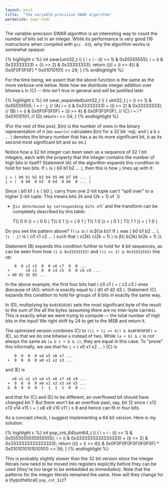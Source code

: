 ```yaml
---
layout: post
title:  "the variable-precision SWAR algorithm"
permalink: swar.html
---
```


The variable-precision SWAR algorithm is an interesting way to count
the number of bits set in an integer. While its performance is very
good (16 instructions when compiled with `gcc -O3`), why the algorithm
works is somewhat opaque:

{% highlight c %}
int swar(uint32_t i) {
  i = i - ((i >> 1) & 0x55555555);
  i = (i & 0x33333333) + ((i >> 2) & 0x33333333);
  return (((i + (i >> 4)) & 0x0F0F0F0F) * 0x01010101) >> 24;
}
{% endhighlight %}

For the time being, we assert that the above function is the same as
the more verbose one below. Note how we distribute integer addition
over bitwise `&` in (C) -- this isn't true in general and will be
justified later.

{% highlight c %}
int swar_expanded(uint32_t i) {
  uint32_t j = (i >> 1) & 0x55555555;
  i = i - j; // (A)
  i = (i & 0x33333333) + ((i >> 2) & 0x33333333); // (B)
  i = (i & 0x0F0F0F0F) + ((i >> 4) & 0x0F0F0F0F); // (C)
  i = i * 0x01010101; // (D)
  return i >> 24;
}
{% endhighlight %}


(For the rest of this post, β(n) is the number of ones in the binary
representation of n (so `swar(n)` calculates β(n) for a 32 bit `nq);
and ⟨ a b c ... ⟩ denotes the binary number that has a as its more
significant bit, b as its second most significant bit and so on.)

Notice how a 32 bit integer can been seen as a sequence of 32 1 bit
integers, each with the property that the integer contains the number
of high bits in itself?  Statement (A) of the algorithm expands this
condition to hold for two bits. If `i` is ⟨ b0 b1 b2 ... ⟩, then this
is how `j` lines up with it:

    i = ⟨ b0 b1 b2 b3 b4 b5 b6 b7 b8 ... ⟩
    j = ⟨  0 b0  0 b2  0 b4  0 b6  0 ... ⟩

Since ⟨ b0 b1 ⟩ ≥ ⟨ b0 ⟩, carry from one 2-bit tuple can't "spill
over" to a higher 2-bit tuple. This means bits 2k and (2k + 1) of `(i
- j)` is determined by corresponding bits of `i` and the transform can
be completely described by this table:

    T(⟨ 0 0 ⟩) = ⟨ 0 0 ⟩
    T(⟨ 0 1 ⟩) = ⟨ 0 1 ⟩
    T(⟨ 1 0 ⟩) = ⟨ 0 1 ⟩
    T(⟨ 1 1 ⟩) = ⟨ 1 0 ⟩

Do you see the pattern above? `T(⟨a b⟩)` is β(⟨a b⟩)! If `i` was ⟨ b0
b1 b2 ... ⟩, `(i - j)` is ⟨ c0 c1 c2 ... ⟩ such that ⟨ c(2k) c(2k + 1)
⟩ is β(⟨ b(2k) b(2k + 1) ⟩).

Statement (B) expands this condition further to hold for 4 bit
sequences, as can be seen from how `(i & 0x33333333)` and `((i >> 2) &
0x33333333)` line up:

        0  0 c2 c3  0  0 c6 c7  0  0 ...
     +       c0 c1  0  0 c4 c5  0  0 c8 c9 ...
     = d0 d1 d2 d3 ...

In the above example, the first four bits had ⟨ c0 c1 ⟩ + ⟨ c2 c3 ⟩
ones (because of (A)); which is exactly equal to ⟨ d0 d1 d2 d3
⟩. Statement (C) expands this condition to hold for groups of 8 bits
in exactly the same way.

In (D), multiplying by `0x01010101` sets the most significant byte of
the result to the sum of the all the bytes (assuming there are no
inter-byte carries). This is exactly what we were trying to compute —
the total number of high bits in the input! We right shift by 24 to
get to the MSB and return it.

The optimized version combines (C) to `((i + (i >> 4)) & 0x0F0F0F0F)`
= (E), so that we do one bitwise `&` instead of two. While `(a + b) &
c` is not always the same as `(a & c + b & c)`, they are equal in this
case. To "prove" this informally, we see that for `i` = ⟨ x0 x1 x2
... ⟩ (C) is

        0  0  0  0 x4 x5 x6 x7 ...
     +  0  0  0  0 x0 x1 x2 x3 ...

and (E) is

       x0 x1 x2 x3 x4 x5 x6 x7 x8 x9 ...
     +  0  0  0  0 x0 x1 x2 x3 x4 x5 ...
     &  0  0  0  0  1  1  1  1  0  0 ...

and that for (C) and (E) to be different, an overflowed bit should
have changed bit 7. But there won't be an overflow past, say, bit 12
since ⟨ x12 x13 x14 x15 ⟩ + ⟨ x8 x9 x10 x11 ⟩ ≤ 8 and hence can fit in
four bits.

As a concept check, I suggest implementing a 64 bit version. Here is
my solution:

{% highlight c %}
int pop_cnt_64(uint64_t i) {
  i = i - ((i >> 1) & 0x5555555555555555);
  i = (i & 0x3333333333333333) + ((i >> 2) & 0x3333333333333333);
  return (((i + (i >> 4)) & 0x0F0F0F0F0F0F0F0F) *
          0x0101010101010101) >> 56;
}
{% endhighlight %}

This is probably slightly slower than the 32 bit version since the
integer literals now need to be moved into registers explicitly before
they can be used (they're too large to be embedded as
immediates). Note that the patterns for the integer literals remained
the same. How will they change for a (hypothetical) `pop_cnt_512`?
